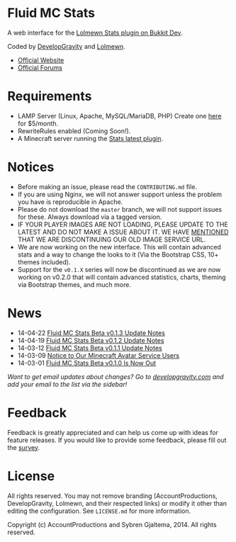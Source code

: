 # Fluid MC Stats

A web interface for the [Lolmewn Stats plugin on Bukkit Dev](http://accpro.ws/ILBg2).

Coded by [DevelopGravity](http://developgravity.com) and [Lolmewn](http://accpro.ws/R2CMf).

- [Official Website](http://developgravity.com/projects/fluid-mc-stats/)
- [Official Forums](http://developgravity.com/forums/board/project-forums/fluid-mc-stats/)

# Requirements

- LAMP Server (Linux, Apache, MySQL/MariaDB, PHP) Create one [here](http://accpro.ws/-CP5d) for $5/month.
- RewriteRules enabled (Coming Soon!).
- A Minecraft server running the [Stats latest plugin](http://accpro.ws/ILBg2).

# Notices

- Before making an issue, please read the `CONTRIBUTING.md` file.
- If you are using Nginx, we will not answer support unless the problem you have is reproducible in Apache.
- Please do not download the `master` branch, we will not support issues for these. Always download via a tagged version.
- IF YOUR PLAYER IMAGES ARE NOT LOADING, PLEASE UPDATE TO THE LATEST AND DO NOT MAKE A ISSUE ABOUT IT. WE HAVE [MENTIONED](http://developgravity.com/2014/03/notice-to-our-minecraft-avatar-service-users/) THAT WE ARE DISCONTINUING OUR OLD IMAGE SERVICE URL.
- We are now working on the new interface. This will contain advanced stats and a way to change the looks to it (Via the Bootstrap CSS, 10+ themes included). 
- Support for the `v0.1.X` series will now be discontinued as we are now working on v0.2.0 that will contain advanced statistics, charts, theming via Bootstrap themes, and much more. 

# News

- 14-04-22 [Fluid MC Stats Beta v0.1.3 Update Notes](http://developgravity.com/2014/04/fluid-mc-stats-beta-v0-1-3-update-notes/)
- 14-04-19 [Fluid MC Stats Beta v0.1.2 Update Notes](http://developgravity.com/2014/04/fluid-mc-stats-beta-v0-1-2-update-notes/)
- 14-03-12 [Fluid MC Stats Beta v0.1.1 Update Notes](http://developgravity.com/2014/03/fluid-mc-stats-beta-v0-1-1-update-notes/)
- 14-03-09 [Notice to Our Minecraft Avatar Service Users](http://developgravity.com/2014/03/notice-to-our-minecraft-avatar-service-users/)
- 14-03-01 [Fluid MC Stats Beta v0.1.0 Is Now Out](http://developgravity.com/2014/03/fluid-mc-stats-beta-v0-1-0-is-now-out/)

*Want to get email updates about changes? Go to [developgravity.com](http://developgravity.com) and add your email to the list via the sidebar!*

# Feedback

Feedback is greatly appreciated and can help us come up with ideas for feature releases. If you would like to provide some feedback, please fill out the [survey](http://accpro.ws/4tbNe).

# License

All rights reserved. You may not remove branding (AccountProductions, DevelopGravity, Lolmewn, and their respected links) or modify it other than editing the configuration. See `LICENSE.md` for more information.


Copyright (c) AccountProductions and Sybren Gjaltema, 2014. All rights reserved.

